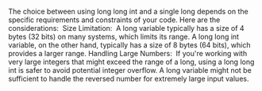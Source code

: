 The choice between using long long int and a single long depends on the specific requirements and constraints of your code. Here are the considerations:
​
Size Limitation:
​
A long variable typically has a size of 4 bytes (32 bits) on many systems, which limits its range.
A long long int variable, on the other hand, typically has a size of 8 bytes (64 bits), which provides a larger range.
Handling Large Numbers:
​
If you're working with very large integers that might exceed the range of a long, using a long long int is safer to avoid potential integer overflow.
A long variable might not be sufficient to handle the reversed number for extremely large input values.
